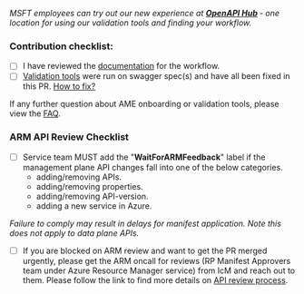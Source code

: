 <i>MSFT employees can try out our new experience at <b>[OpenAPI Hub](https://aka.ms/openapiportal) </b> - one location for using our validation tools and finding your workflow. 
</i>

### Contribution checklist:
- [ ] I have reviewed the [documentation](https://dev.azure.com/azure-sdk/internal/_wiki/wikis/internal.wiki/202/Overall-Process-of-AME-Onboarding) for the workflow.
- [ ] [Validation tools](https://dev.azure.com/azure-sdk/internal/_wiki/wikis/internal.wiki/84/Swagger-Validation-tools) were run on swagger spec(s) and have all been fixed in this PR. [How to fix?](https://github.com/Azure/azure-rest-api-specs/blob/master/documentation/ci-fix.md)

If any further question about AME onboarding or validation tools, please view the [FAQ](https://github.com/Azure/azure-rest-api-specs/blob/master/documentation/FAQ.md).

### ARM API Review Checklist
- [ ] Service team MUST add the "**WaitForARMFeedback**" label if the management plane API changes fall into one of the below categories. 
  - adding/removing APIs.
  - adding/removing properties.
  - adding/removing API-version. 
  - adding a new service in Azure.

<i>Failure to comply may result in delays for manifest application. Note this does not apply to data plane APIs.</i>

- [ ] If you are blocked on ARM review and want to get the PR merged urgently, please get the ARM oncall for reviews (RP Manifest Approvers team under Azure Resource Manager service) from IcM and reach out to them. 
Please follow the link to find more details on [API review process]( https://dev.azure.com/azure-sdk/internal/_wiki/wikis/internal.wiki/212/Swagger-PR-Review).
